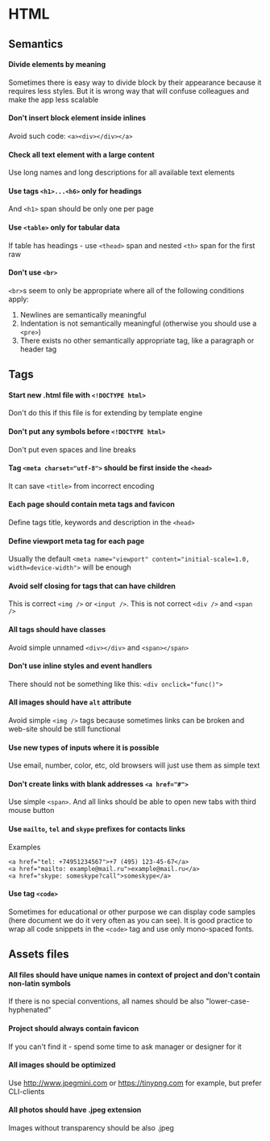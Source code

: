 # HTML

## Semantics

#### Divide elements by meaning
Sometimes there is easy way to divide block by their appearance because it requires less styles. But it is wrong way that will confuse colleagues and make the app less scalable

#### Don't insert block element inside inlines
Avoid such code: `<a><div></div></a>`

#### Check all text element with a large content
Use long names and long descriptions for all available text elements

#### Use tags `<h1>...<h6>` only for headings
And `<h1>` span should be only one per page

#### Use `<table>` only for tabular data
If table has headings - use `<thead>` span and nested `<th>` span for the first raw

#### Don't use `<br>`
`<br>`s seem to only be appropriate where all of the following conditions apply:
1. Newlines are semantically meaningful
2. Indentation is not semantically meaningful (otherwise you should use a `<pre>`)
3. There exists no other semantically appropriate tag, like a paragraph or header tag

## Tags
#### Start new .html file with `<!DOCTYPE html>`
Don't do this if this file is for extending by template engine

#### Don't put any symbols before `<!DOCTYPE html>`
Don't put even spaces and line breaks

#### Tag `<meta charset="utf-8">` should be first inside the `<head>`
It can save `<title>` from incorrect encoding

#### Each page should contain meta tags and favicon
Define tags title, keywords and description in the `<head>`

#### Define viewport meta tag for each page
Usually the default `<meta name="viewport" content="initial-scale=1.0, width=device-width">` will be enough

#### Avoid self closing for tags that can have children
This is correct `<img />` or `<input />`. This is not correct `<div />` and `<span />`

#### All tags should have classes
Avoid simple unnamed `<div></div>` and `<span></span>`

#### Don't use inline styles and event handlers
There should not be something like this: `<div onclick="func()">`

#### All images should have `alt` attribute
Avoid simple `<img />` tags because sometimes links can be broken and web-site should be still functional

#### Use new types of inputs where it is possible
Use email, number, color, etc, old browsers will just use them as simple text

#### Don't create links with blank addresses `<a href="#">`
Use simple `<span>`. And all links should be able to open new tabs with third mouse button

#### Use `mailto`, `tel` and `skype` prefixes for contacts links
Examples
```
<a href="tel: +74951234567">+7 (495) 123-45-67</a>
<a href="mailto: example@mail.ru">example@mail.ru</a>
<a href="skype: someskype?call">someskype</a>
```

#### Use tag `<code>`
Sometimes for educational or other purpose we can display code samples (here document we do it very often as you can see). It is good practice to wrap all code snippets in the `<code>` tag and use only mono-spaced fonts.

## Assets files
#### All files should have unique names in context of project and don't contain non-latin symbols
If there is no special conventions, all names should be also "lower-case-hyphenated"

#### Project should always contain favicon
If you can't find it - spend some time to ask manager or designer for it

#### All images should be optimized
Use http://www.jpegmini.com or https://tinypng.com for example, but prefer CLI-clients

#### All photos should have .jpeg extension
Images without transparency should be also .jpeg


